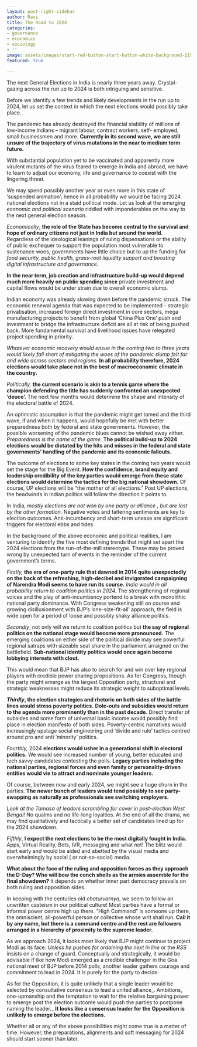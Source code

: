 ```yaml
---
layout: post-right-sidebar
author: Ravi
title: The Road to 2024
categories:
- governance
- economics
- sociology
- ''
image: assets/images/start-red-button-start-button-white-background-219231317.jpg
featured: true

---
```

The next General Elections in India is nearly three years away. Crystal-gazing across the run up to 2024 is both intriguing and sensitive.

Before we identify a few trends and likely developments in the run up to 2024, let us set the context in which the next elections would possibly take place.

The pandemic has already destroyed the financial stability of millions of low-income Indians – migrant labour, contract workers, self- employed, small businessmen and more. **Currently in its second wave, we are still unsure of the trajectory of virus mutations in the near to medium term future.**

With substantial population yet to be vaccinated and apparently more virulent mutants of the virus feared to emerge in India and abroad, we have to learn to adjust our economy, life and governance to coexist with the lingering threat.

We may spend possibly another year or even more in this state of ‘suspended animation’; hence in all probability we would be facing 2024 national elections not in a staid political mode. Let us look at the emerging _economic and political scenario_ riddled with imponderables on the way to the next general election season.

_Economically_, **the role of the State has become central to the survival and hope of ordinary citizens not just in India but around the world.** Regardless of the ideological leanings of ruling dispensations or the ability of public exchequer to support the population most vulnerable to sustenance woes, governments have little choice but to up the funding for _food security, public health, grass-root liquidity support and boosting digital infrastructure and governance_.

**In the near term, job creation and infrastructure build-up would depend much more heavily on public spending since** private investment and capital flows would be under strain due to overall economic slump.

Indian economy was already slowing down before the pandemic struck. The economic renewal agenda that was expected to be implemented - strategic privatisation, increased foreign direct investment in core sectors, mega manufacturing projects to benefit from global ‘China Plus One’ push and investment to bridge the infrastructure deficit are all at risk of being pushed back. More fundamental survival and livelihood issues have relegated project spending in priority.

_Whatever economic recovery would ensue in the coming two to three years would likely fall short of mitigating the woes of the pandemic slump felt far and wide across sectors and regions._ **In all probability therefore, 2024 elections would take place not in the best of macroeconomic climate in the country.**

_Politically,_ **the current scenario is akin to a tennis game where the champion defending the title has suddenly confronted an unexpected ‘deuce’.** The next few months would determine the shape and intensity of the electoral battle of 2024.

An optimistic assumption is that the pandemic might get tamed and the third wave, if and when it happens, would hopefully be met with better preparedness both by federal and state governments. However, the possible worsening of the pandemic blues cannot be wished away either. _Preparedness is the name of the game._ **The political build-up to 2024 elections would be dictated by the hits and misses in the federal and state governments’ handling of the pandemic and its economic fallouts.**

The outcome of elections to some key states in the coming two years would set the stage for the Big Event. **How the confidence, brand equity and leadership credibility of the key parties would emerge from these state elections would determine the tactics for the big national showdown.** Of course, UP elections will be “the mother of all elections.” Post UP elections, the headwinds in Indian politics will follow the direction it points to.

In India, _mostly elections are not won by one party or alliance , but are lost by the other formation._ Negative votes and faltering sentiments are key to election outcomes. Anti-incumbency and short-term unease are significant triggers for electoral ebbs and tides.

In the background of the above economic and political realities, I am venturing to identify the five most defining trends that might set apart the 2024 elections from the run-of-the-mill stereotype. These may be proved wrong by unexpected turn of events in the reminder of the current government’s terms.

_Firstly,_ **the era of one-party rule that dawned in 2014 quite unexpectedly on the back of the refreshing, high-decibel and invigorated campaigning of Narendra Modi seems to have run its course.** _India would in all probability return to coalition politics in 2024._ The strengthening of regional voices and the play of anti-incumbency portend to a break with monolithic national party dominance. With Congress weakening still on course and growing disillusionment with BJP’s ‘one-size-fit-all’ approach, the field is wide open for a period of loose and possibly shaky alliance politics.

_Secondly_, not only will we return to coalition politics but **the say of regional politics on the national stage would become more pronounced.** The emerging coalitions on either side of the political divide may see powerful regional satraps with sizeable seat share in the parliament arraigned on the battlefield. **Sub-national identity politics would once again become lobbying interests with clout.**

This would mean that BJP has also to search for and win over key regional players with credible power sharing propositions. As for Congress, though the party might emerge as the largest Opposition party, structural and strategic weaknesses might reduce its strategic weight to suboptimal levels.

**_Thirdly_, the election strategies and rhetoric on both sides of the battle lines would stress poverty politics.** **Dole-outs and subsidies would return to the agenda more prominently than in the past decade**. Direct transfer of subsides and some form of universal basic income would possibly find place in election manifesto of both sides. Poverty-centric narratives would increasingly upstage social engineering and ‘divide and rule’ tactics centred around pro and anti ‘minority’ politics.

_Fourthly,_ 2024 **elections would usher in a generational shift in electoral politics.** We would see increased number of young, better educated and tech savvy candidates contesting the polls. **Legacy parties including the national parties, regional forces and even family or personality-driven entities would vie to attract and nominate younger leaders.**

Of course, between now and early 2024, we might see a huge churn in the parties. **The newer bunch of leaders would tend possibly to see party-swapping as naturally as professionals see switching employers.**

_Look at the Tamasa of leaders scrambling for cover in post-election West Bengal!_ No qualms and no life-long loyalties. At the end of all the drama, we may find qualitatively and tactically a better set of candidates lined up for the 2024 showdown.

_Fifthly_, **I expect the next elections to be the most digitally fought in India.** Apps, Virtual Reality, Bots, IVR, messaging and what not! The blitz would start early and would be aided and abetted by the visual media and overwhelmingly by social ( or not-so-social) media.

**What about the face of the ruling and opposition forces as they approach the D-Day? Who will bow the conch shells as the armies assemble for the final showdown?** It depends on whether inner part democracy prevails on both ruling and opposition sides.

In keeping with the centuries old _chaturvarnya_, we seem to follow an unwritten casteism in our political culture! Most parties have a formal or informal power centre high up there. “High Command” is someone up there, the omniscient, all-powerful person or collective whose writ shall run. **Call it by any name, but there is a command centre and the rest are followers arranged in a hierarchy of proximity to the supreme leader.**

As we approach 2024, it looks most likely that BJP might continue to project Modi as its face. _Unless he pushes for ordaining the next in line_ or the _RSS_ insists on a change of guard. Conceptually and strategically, it would be advisable if like how Modi emerged as a credible challenger in the Goa national meet of BJP before 2014 polls, another leader gathers courage and commitment to lead in 2024. It is purely for the party to decide.

As for the Opposition, it is quite unlikely that a single leader would be selected by consultative consensus to lead a united alliance_. Ambitions, one-upmanship and the temptation to wait for the relative bargaining power to emerge post the election outcome would push the parties to postpone naming the leader._ **It looks like a consensus leader for the Opposition is unlikely to emerge before the elections.**

Whether all or any of the above possibilities might come true is a matter of time. However, the preparations, alignments and soft messaging for 2024 should start sooner than later.